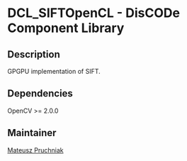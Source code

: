 DCL_SIFTOpenCL - DisCODe Component Library
===================================

Description
-----------

GPGPU implementation of SIFT.

Dependencies
------------

OpenCV >= 2.0.0

Maintainer
----------

[Mateusz Pruchniak](https://github.com/mateuszpruchniak)